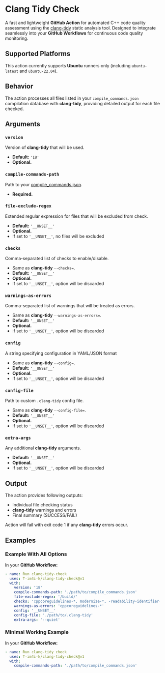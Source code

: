 # Clang Tidy Check

A fast and lightweight **GitHub Action** for automated C++ code quality assessment using
the [clang-tidy](https://clang.llvm.org/extra/clang-tidy/) static analysis tool. Designed to integrate seamlessly into
your **GitHub Workflows** for continuous code quality monitoring.

## Supported Platforms

This action currently supports **Ubuntu** runners only (including `ubuntu-latest` and `ubuntu-22.04`).

## Behavior

The action processes all files listed in your `compile_commands.json` compilation database with **clang-tidy**,
providing detailed output for each file checked.

## Arguments

### `version`

Version of **clang-tidy** that will be used.

- **Default:** `'18'`
- **Optional.**

### `compile-commands-path`

Path to your [compile_commands.json](https://clang.llvm.org/docs/JSONCompilationDatabase.html).

- **Required.**

### `file-exclude-regex`

Extended regular expression for files that will be excluded from check.

- **Default:** `'__UNSET__'`
- **Optional.**
- If set to `'__UNSET__'`, no files will be excluded

### `checks`

Comma-separated list of checks to enable/disable.

- Same as **clang-tidy** `--checks=`.
- **Default:** `'__UNSET__'`
- **Optional.**
- If set to `'__UNSET__'`, option will be discarded

### `warnings-as-errors`

Comma-separated list of warnings that will be treated as errors.

- Same as **clang-tidy** `--warnings-as-errors=`.
- **Default:** `'__UNSET__'`
- **Optional.**
- If set to `'__UNSET__'`, option will be discarded

### `config`

A string specifying configuration in YAML/JSON format

- Same as **clang-tidy** `--config=`.
- **Default:** `'__UNSET__'`
- **Optional.**
- If set to `'__UNSET__'`, option will be discarded

### `config-file`

Path to custom `.clang-tidy` config file.

- Same as **clang-tidy** `--config-file=`.
- **Default:** `'__UNSET__'`
- **Optional.**
- If set to `'__UNSET__'`, option will be discarded

### `extra-args`

Any additional **clang-tidy** arguments.

- **Default:** `'__UNSET__'`
- **Optional.**
- If set to `'__UNSET__'`, option will be discarded

## Output

The action provides following outputs:

- Individual file checking status
- **clang-tidy** warnings and errors
- Final summary (SUCCESS/FAIL)

Action will fail with exit code 1 if any **clang-tidy** errors occur.

## Examples

### Example With All Options

In your **GitHub Workflow:**

```yml
- name: Run clang-tidy-check
  uses: T-im4i-k/clang-tidy-check@v1
  with:
    version: '18'
    compile-commands-path: './path/to/compile_commands.json'
    file-exclude-regex: '/build/'
    checks: 'cppcoreguidelines-*, modernize-*, -readability-identifier-length'
    warnings-as-errors: 'cppcoreguidelines-*'
    config: '__UNSET__'
    config-file: './path/to/.clang-tidy'
    extra-args: '--quiet'
```

### Minimal Working Example

In your **GitHub Workflow:**

```yml
- name: Run clang-tidy check
  uses: T-im4i-k/clang-tidy-check@v1
  with:
    compile-commands-path: './path/to/compile_commands.json'
```
